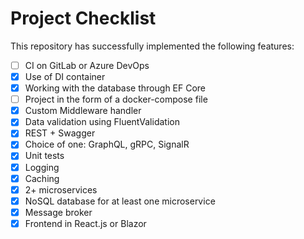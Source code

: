 # Project Checklist

This repository has successfully implemented the following features:

- [ ] CI on GitLab or Azure DevOps
- [x] Use of DI container
- [x] Working with the database through EF Core
- [ ] Project in the form of a docker-compose file
- [x] Custom Middleware handler
- [x] Data validation using FluentValidation
- [x] REST + Swagger
- [x] Choice of one: GraphQL, gRPC, SignalR
- [x] Unit tests
- [x] Logging
- [x] Caching
- [x] 2+ microservices
- [x] NoSQL database for at least one microservice
- [x] Message broker
- [x] Frontend in React.js or Blazor

